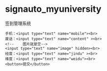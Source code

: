 # signauto_myuniversity
签到管理系统
<html>
<body>
<form method="get" action="https://zhaopin.0fafa.com/work/doudou/shixi/insert_qiandao.php">

    手机：<input type="text" name="mobile"><br>
    废话：<input type="text" name="content" ><br>
    <!--    图片就是空-->
    <input type="text" name="image" hidden><br>
    经度：<input type="text" name="jindu" ><br>
    维度：<input type="text" name="weidu"><br>
    <button>提交</button>

</form>
</body>
</html>
